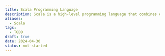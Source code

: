 ```yaml
---
title: Scala Programming Language
description: Scala is a high-level programming language that combines object-oriented and functional programming paradigms. It is designed to be concise, expressive, and scalable, making it suitable for a wide range of applications, from small scripts to large-scale distributed systems.
aliases:
  - Scala
tags:
  - TODO
draft: true
date: 2024-04-30
status: not-started
---
```

